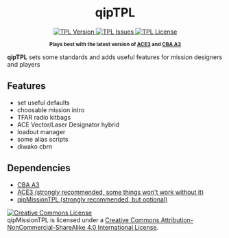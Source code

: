 <h1 align="center">qipTPL</h1>

<p align="center">
    <a href="https://github.com/quies-in-proelium/qipTPL/tag/latest">
        <img src="https://img.shields.io/github/v/tag/quies-in-proelium/qipTPL" alt="TPL Version">
    </a>
    <a href="https://github.com/quies-in-proelium/qipTPL/issues">
        <img src="https://img.shields.io/github/issues-raw/quies-in-proelium/qipTPL" alt="TPL Issues">
    </a>
    <a href="https://github.com/quies-in-proelium/qipTPL/blob/master/LICENSE">
        <img src="https://img.shields.io/badge/License-CC%20BY--NC--SA-orange" alt="TPL License">
    </a>
</p>

<p align="center">
    <sup><strong>Plays best with the latest version of <a href="https://github.com/acemod/ACE3/releases">ACE3</a> and <a href="https://github.com/CBATeam/CBA_A3/releases">CBA A3</a></strong></sup>
</p>

**qipTPL** sets some standards and adds useful features for mission designers and players

## Features

- set useful defaults
- choosable mission intro
- TFAR radio kitbags
- ACE Vector/Laser Designator hybrid
- loadout manager
- some alias scripts
- diwako cbrn

## Dependencies
- <a href="https://github.com/CBATeam/CBA_A3/releases">CBA A3</a>
- <a href="https://github.com/acemod/ACE3/releases">ACE3 (strongly recommended, some things won't work without it)</a>
- <a href="https://github.com/quies-in-proelium/qipMissionTPL">qipMissionTPL (strongly recommended, but optional)</a>

<a rel="license" href="http://creativecommons.org/licenses/by-nc-sa/4.0/"><img alt="Creative Commons License" style="border-width:0" src="https://i.creativecommons.org/l/by-nc-sa/4.0/80x15.png" /></a><br />qipMissionTPL is licensed under a <a rel="license" href="http://creativecommons.org/licenses/by-nc-sa/4.0/">Creative Commons Attribution-NonCommercial-ShareAlike 4.0 International License</a>.
